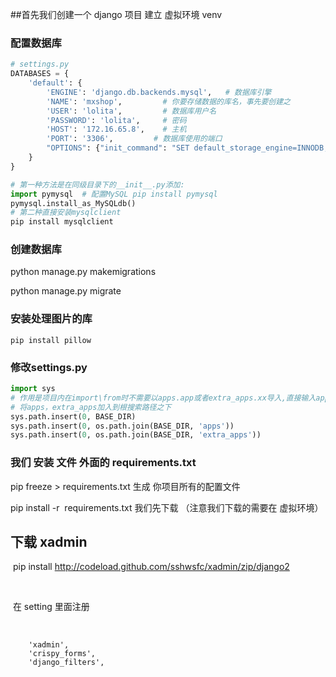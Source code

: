 ##首先我们创建一个 django 项目    建立 虚拟环境 venv 



### 配置数据库

```python
# settings.py
DATABASES = {
    'default': {
        'ENGINE': 'django.db.backends.mysql',   # 数据库引擎
        'NAME': 'mxshop',         # 你要存储数据的库名，事先要创建之
        'USER': 'lolita',         # 数据库用户名
        'PASSWORD': 'lolita',     # 密码
        'HOST': '172.16.65.8',    # 主机
        'PORT': '3306',         # 数据库使用的端口
        "OPTIONS": {"init_command": "SET default_storage_engine=INNODB;"},
    }
}
```

```python
# 第一种方法是在同级目录下的__init__.py添加:
import pymysql  # 配置MySQL pip install pymysql
pymysql.install_as_MySQLdb()
# 第二种直接安装mysqlclient
pip install mysqlclient
```

### 创建数据库

python manage.py makemigrations

python manage.py migrate

### 安装处理图片的库

```
pip install pillow
```

### 修改settings.py

```python
import sys
# 作用是项目内在import\from时不需要以apps.app或者extra_apps.xx导入,直接输入app.xxx
# 将apps，extra_apps加入到根搜索路径之下
sys.path.insert(0, BASE_DIR)
sys.path.insert(0, os.path.join(BASE_DIR, 'apps'))
sys.path.insert(0, os.path.join(BASE_DIR, 'extra_apps'))

```

### 我们 安装 文件 外面的  requirements.txt

pip freeze > requirements.txt     生成 你项目所有的配置文件



pip install -r  requirements.txt  我们先下载  （注意我们下载的需要在 虚拟环境）



## 下载 xadmin  

​	pip install http://codeload.github.com/sshwsfc/xadmin/zip/django2

​	

​	在 setting  里面注册 

​	

```
    'xadmin',
    'crispy_forms',
    'django_filters',

```

​	
